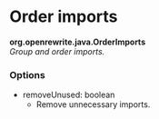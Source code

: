 # Order imports

**org.openrewrite.java.OrderImports**  
_Group and order imports._

### Options

* removeUnused: boolean
	* Remove unnecessary imports.

